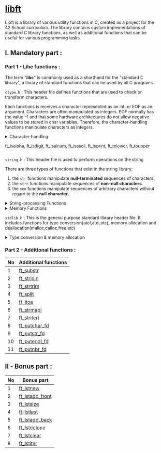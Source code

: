 # [libft](https://github.com/zakelhajoui/libft/blob/main/libft/en.subject.pdf)
Libft is a library of various utility functions in C, created as a project for the 42 School curriculum. The library contains custom implementations of standard C library functions, as well as additional functions that can be useful for various programming tasks.




## I. Mandatory part : 
### Part 1 - Libc functions :
The term "**libc**" is commonly used as a shorthand for the "standard C library", a library of standard functions that can be used by all C programs.

```ctype.h``` : This header file defines functions that are used to check or transform characters.

Each functions is receives a character represented as an int, or EOF as an argument. Characters are often manipulated as integers.
EOF normally has the value –1 and that some hardware architectures do not allow negative values to be stored in char variables. Therefore, the character-handling functions manipulate characters as integers.

<details>

<summary> Character-handling 

[ft_isalpha](https://github.com/zakelhajoui/libft/blob/main/libft/ft_isalpha.c), [ft_isdigit](https://github.com/zakelhajoui/libft/blob/main/libft/ft_isdigit.c), [ft_isalnum](https://github.com/zakelhajoui/libft/blob/main/libft/ft_isalnum.c), [ft_isascii](https://github.com/zakelhajoui/libft/blob/main/libft/ft_isascii.c), [ft_isprint](https://github.com/zakelhajoui/libft/blob/main/libft/ft_isprint.c), [ft_tolower](https://github.com/zakelhajoui/libft/blob/main/libft/ft_tolower.c), [ft_toupper](https://github.com/zakelhajoui/libft/blob/main/libft/ft_toupper.c)


</summary>

<table>
<tr>
<td> Character-handling  </td> <td> Code </td>
</tr>
<tr>
<td> 
 
[ft_isalpha](https://github.com/zakelhajoui/libft/blob/main/libft/ft_isalpha.c)  

</td>
<td>

```c
/*
	ft_isalpha() checks for an alphabetic character
*/

int	ft_isalpha(int c)
{
	if ((c >= 65 && c <= 90) || (c >= 97 && c <= 122))
		return (1);
	return (0);
}
```

</td>
</tr>

<tr>
<td> 
 
[ft_isdigit](https://github.com/zakelhajoui/libft/blob/main/libft/ft_isdigit.c)

</td>
<td>

```c
/*
	ft_isdigit() checks for a digit (0 through 9).
*/

int	ft_isdigit(int c)
{
	if (c >= 48 && c <= 57)
		return (1);
	return (0);
}
```

</td>
</tr>

<tr>
<td> 
 
[ft_isalnum](https://github.com/zakelhajoui/libft/blob/main/libft/ft_isalnum.c)

</td>
<td>

```c
/*
	ft_isalnum() checks for an alphanumeric character; 
	it is equivalent to (ft_isalpha(c) || ft_isdigit(c)).
*/

int	ft_isalnum(int c)
{
	if ((c >= 'a' && c <= 'z') || (c >= 'A' && c <= 'Z')
		|| (c >= '0' && c <= '9'))
		return (1);
	return (0);
}
```

</td>
</tr>

<tr>
<td> 
 
[ft_isascii](https://github.com/zakelhajoui/libft/blob/main/libft/ft_isascii.c) 

</td>
<td>

```c
/*
	ft_isascii() checks whether c is a 7-bit unsigned char value that fits into 
	the ASCII character set.
*/

int	ft_isascii(int c)
{
	if (c >= 0 && c <= 127)
		return (1);
	return (0);
}

```

</td>
</tr>

<tr>
<td> 
 
[ft_isprint](https://github.com/zakelhajoui/libft/blob/main/libft/ft_isprint.c)

</td>
<td>

```c
/*
	ft_isprint() checks for any printable character including space.
*/

int	ft_isprint(int c)
{
	if (c >= 32 && c <= 126)
		return (1);
	return (0);
}
```

</td>
</tr>

<tr>
<td> 
 
[ft_tolower](https://github.com/zakelhajoui/libft/blob/main/libft/ft_tolower.c) 

</td>
<td>

```c
/*
	ft_tolower() converts the letter c to lower case, if possible.
*/

int	ft_tolower(int c)
{
	if (c >= 'A' && c <= 'Z')
		return (c + 32);
	return (c);
}
```

</td>
</tr>

<tr>
<td> 
 
[ft_toupper](https://github.com/zakelhajoui/libft/blob/main/libft/ft_toupper.c)

</td>
<td>

```c
/*
	ft_toupper() converts the letter c to upper case, if possible.
*/

int	ft_toupper(int c)
{
	if (c >= 'a' && c <= 'z')
		return (c - 32);
	return (c);
}
```

</td>
</tr>


</table>

</details>




```string.h``` : This header file is used to perform operations on the string

There are three types of functions that exist in the string library:
1. the `str` functions manipulate **null-terminated** sequences of characters.
2. the `strn` functions manipulate sequences of **non-null characters**.
3. the `mem` functions manipulate sequences of arbitrary characters without regard to the **null character**.


<details>
	<summary>
String-processing Functions	
	</summary>
	<table>
<tr>
<td> String-processing Functions </td> <td> Code </td>
</tr>

<tr>
<td> 
 
[ft_strlen](https://github.com/zakelhajoui/libft/blob/main/libft/ft_strlen.c)

</td>
<td>

```c
/*
	strlen() - calculate the length of a string
*/

#include "libft.h"

size_t	ft_strlen(const char *s)
{
	size_t	i;

	i = 0;
	while (s[i] != '\0')
		i++;
	return (i);
}
```

</td>
</tr>


<tr>
<td> 
 
[ft_strchr](https://github.com/zakelhajoui/libft/blob/main/libft/ft_strchr.c)

</td>
<td>

```c
/*
	ft_strchr() returns a pointer to the first occurrence
    of the character c in the string s.
*/

#include "libft.h"

char	*ft_strchr(const char *s, int c)
{
	while (*s != '\0')
	{
		if (*s == (char)c)
			return ((char *)s);
		s++;
	}
	if (*s == (char)c)
		return ((char *)s);
	return (0);
}
```

</td>
</tr>

<tr>
<td> 
 
[ft_strrchr](https://github.com/zakelhajoui/libft/blob/main/libft/ft_strrchr.c) 

</td>
<td>

```c
/*
	ft_strrchr() returns a pointer to the last occurrence
	of the character c in the string s
*/

#include "libft.h"

char	*ft_strrchr(const char *s, int c)
{
	int	size;

	size = ft_strlen(s);
	while (size >= 0)
	{
		if (s[size] == (char)c)
			return ((char *)s + size);
		size--;
	}
	return (0);
}
```

</td>
</tr>

<tr>
<td> 
 
 [ft_strnstr](https://github.com/zakelhajoui/libft/blob/main/libft/ft_strnstr.c)

</td>
<td>

```c
/* 
	ft_strnstr() Find the first substring in a length-limited string
	big:	The string to be searched
	little:	The string to search for
	len:	the maximum number of characters to search
*/

#include "libft.h"

char	*ft_strnstr(const char *big, const char *little, size_t len)
{
	size_t	i;
	size_t	j;

	i = 0;
	if (little[i] == '\0')
		return ((char *) big);
	while ((big[i] != '\0') && i < len)
	{
		j = 0;
		while (big[i + j] == little[j] && (i + j) < len)
		{
			if (little[j + 1] == '\0')
				return ((char *)big + i);
			j++;
		}
		i++;
	}
	return (0);
}
```

</td>
</tr>

<tr>
<td> 
 
[ft_strncmp](https://github.com/zakelhajoui/libft/blob/main/libft/ft_strncmp.c)  

</td>
<td>

```c
/*
    ft_strcmp() compares the two strings s1 and s2. It returns an integer less
	than, equal to, or greater than zero if s1 is found, respectively, 
	to be less than, to match, or be greater than s2.
	
	ft_strncmp() is similar, except it only compares the first (at most) n bytes 
	of s1 and s2.
*/

#include "libft.h"

int	ft_strncmp(const char *s1, const char *s2, size_t n)
{
	size_t	i;

	i = 0;
	while ((s1[i] != '\0' || s2[i] != '\0') && i < n)
	{
		if (s1[i] != s2[i])
			return ((unsigned char)s1[i] - (unsigned char)s2[i]);
		i++;
	}
	return (0);
}
```

</td>
</tr>

<tr>
<td> 
 
[ft_strlcpy](https://github.com/zakelhajoui/libft/blob/main/libft/ft_strlcpy.c)  

</td>
<td>

```c
/*
	ft_strlcpy() copies up to size - 1 characters from the NUL-terminated 
	string src to dst, NUL-terminating the result.
*/

#include "libft.h"

size_t	ft_strlcpy(char *dst, const char *src, size_t size)
{
	size_t	i;
	size_t	len;

	i = 0;
	len = ft_strlen(src);
	if (size == 0)
		return (len);
	while (src[i] != '\0' && i < size - 1)
	{
		dst[i] = src[i];
		i++;
	}
	dst[i] = '\0';
	return (len);
}
```

</td>
</tr>

<tr>
<td> 
 
[ft_strlcpy](https://github.com/zakelhajoui/libft/blob/main/libft/ft_strlcpy.c)  

</td>
<td>

```c
/*
	ft_strlcpy() copies up to size - 1 characters from the NUL-terminated 
	string src to dst, NUL-terminating the result.
*/

#include "libft.h"

size_t	ft_strlcpy(char *dst, const char *src, size_t size)
{
	size_t	i;
	size_t	len;

	i = 0;
	len = ft_strlen(src);
	if (size == 0)
		return (len);
	while (src[i] != '\0' && i < size - 1)
	{
		dst[i] = src[i];
		i++;
	}
	dst[i] = '\0';
	return (len);
}
```

</td>
</tr>

<tr>
<td> 
 
[ft_strlcat](https://github.com/zakelhajoui/libft/blob/main/libft/ft_strlcat.c)  

</td>
<td>

```c
/*
	ft_strlcat() appends the NUL-terminated string src to the end of dst.It will
	append at most size - strlen(dst) - 1 bytes, NUL-terminating the result.
*/

#include "libft.h"

size_t	ft_strlcat(char *dst, const char *src, size_t dstsize)
{
	size_t	i;
	size_t	j;

	i = 0;
	while (i < dstsize && *dst)
	{
		dst++;
		i++;
	}
	if (i == dstsize)
		return (i + ft_strlen(src));
	j = 0;
	while (src[j])
	{
		if (j < dstsize - i - 1)
			*dst ++ = src[j];
		j++;
	}
	*dst = '\0';
	return (i + j);
}
```

</td>
</tr>

</table>

</details>


<details>
	<summary>
Memory Functions	
	</summary>

 <table>
<tr>
<td> Memory Functions </td> <td> Code </td>
</tr>

<tr>

<td> 
 
[ft_bzero](https://github.com/zakelhajoui/libft/blob/main/libft/ft_bzero.c)

</td>
<td>

```c
/*
	ft_bzero() erases the data in the n bytes of the memory starting at 
	the location pointed to by s, by writing zeros (bytes containing '\0') 
	to that area.
*/

#include "libft.h"

void	ft_bzero(void *s, size_t n)
{
	size_t			i;
	unsigned char	*str;

	i = 0;
	str = (unsigned char *)s;
	while (i < n)
	{
		str[i] = '\0';
		i++;
	}
}
```

</td>
</tr>

<tr>

<td> 
 
[ft_memcmp](https://github.com/zakelhajoui/libft/blob/main/libft/ft_memcmp.c)

</td>
<td>

```c
/*
       The memcmp() function compares the first n bytes (each interpreted 
       as unsigned char) of the memory areas s1 and s2.
*/

#include "libft.h"

int	ft_memcmp(const void *s1, const void *s2, size_t n)
{
	size_t			i;
	unsigned char	*obj1;
	unsigned char	*obj2;

	i = 0;
	obj1 = (unsigned char *)s1;
	obj2 = (unsigned char *)s2;
	while (i < n)
	{
		if (obj1[i] != obj2[i])
			return (obj1[i] - obj2[i]);
		i++;
	}
	return (0);
}
```

</td>
</tr>

<tr>

<td> 
 
[ft_memchr](https://github.com/zakelhajoui/libft/blob/main/libft/ft_memchr.c)

</td>
<td>

```c
/*
	ft_memchr() scans the initial n bytes of the memory area pointed to by s 
	for the first instance of c.  Both c and the bytes of the memory area 
	pointed to by s are interpreted as unsigned char.
*/

#include "libft.h"

void	*ft_memchr(const void *s, int c, size_t n)
{
	size_t			i;
	unsigned char	*obj;

	i = 0;
	obj = (unsigned char *)s;
	while (i < n)
	{
		if (obj[i] == (unsigned char)c)
			return (&obj[i]);
		i++;
	}
	return (0);
}
```

</td>
</tr>

<tr>

<td> 
 
[ft_memset](https://github.com/zakelhajoui/libft/blob/main/libft/ft_memset.c)

</td>
<td>

```c
/* 
	ft_memset() sets the first len bytes of the memory area pointed to by 
	s to the value specified by c
*/

#include "libft.h"

void	*ft_memset(void *s, int c, size_t n)
{
	size_t			i;
	unsigned char	*obj;

	i = 0;
	obj = (unsigned char *)s;
	while (i < n)
	{
		obj[i] = (unsigned char)c;
		i++;
	}
	return (obj);
}
```

</td>
</tr>

<tr>
<td> 
 
[ft_memcpy](https://github.com/zakelhajoui/libft/blob/main/libft/ft_memcpy.c)

</td>
<td>

```c
/* 
	ft_memcpy() function copies n bytes from memory area src to memory area dest
*/

#include "libft.h"

void	*ft_memcpy(void *dst, const void *src, size_t n)
{
	size_t			i;
	unsigned char	*s1;
	unsigned char	*s2;

	i = 0;
	if (!dst && !src)
		return (0);
	s1 = (unsigned char *)dst;
	s2 = (unsigned char *)src;
	if (s1 == s2)
		return (s1);
	while (i < n)
	{
		s1[i] = s2[i];
		i++;
	}
	return (s1);
}
```

</td>
</tr>

<tr>
<td> 
 
[ft_memmove](https://github.com/zakelhajoui/libft/blob/main/libft/ft_memmove.c)

</td>
<td>

```c
/*
	ft_memmove() copies len bytes from string src to string dst. The two strings 
	may overlap; the copy is always done in a non-destructive manner.
*/

#include "libft.h"

void	*ft_memmove(void *dst, const void *src, size_t len)
{	
	unsigned char	*s1;
	unsigned char	*s2;

	s1 = (unsigned char *)src;
	s2 = (unsigned char *)dst;
	if (dst <= src)
		dst = ft_memcpy(dst, src, len);
	else
	{
		while (len--)
			s2[len] = s1[len];
	}
	return (dst);
}
```

</td>
</tr>


</table>

</details>



```stdlib.h``` : This is the general purpose standard library header file. It includes functions for type conversion(atof,atoi,etc), memory allocation and deallocation(malloc,calloc,free,etc)

<details>
	<summary>
		Type conversion & memory allocation 
	</summary>
 <table>
<tr>
<td> Type conversion & memory allocation </td> <td> Code </td>
</tr>

<tr>
<td> 
 
[ft_atoi](https://github.com/zakelhajoui/libft/blob/main/libft/ft_atoi.c) 
</td>
<td>

```c
/*
	ft_atoi() convert a string to an integer
*/

#include "libft.h"

static int	skip_space(int *i, const char *str)
{
	int	sign;

	sign = 1;
	while ((str[*i] >= 9 && str[*i] <= 13) || str[*i] == 32)
		(*i)++;
	if (str[*i] == '-' || str[*i] == '+')
	{
		if (str[*i] == '-')
			sign *= -1;
		(*i)++;
	}
	return (sign);
}

int	ft_atoi(const char *str)
{
	int			sign;
	int			i;
	long long	res;
	long long	prev;
	long long	tmp;

	i = 0;
	res = 0;
	sign = skip_space(&i, str);
	while (str[i] >= '0' && str[i] <= '9')
	{
		prev = res;
		res = res * 10 + str[i] - '0';
		tmp = res / 10;
		if (tmp != prev)
		{
			if (sign == 1)
				return (-1);
			else
				return (0);
		}
		i++;
	}
	return (sign * res);
}
```

</td>
</tr>

<tr>
<td> 
 
[ft_calloc](https://github.com/zakelhajoui/libft/blob/main/libft/ft_calloc.c)  
</td>
<td>

```c
/*
	ft_calloc() — Allocates the space for elements of an array. 
	Initializes the elements to zero and returns a pointer to the memory.
*/

#include "libft.h"

void	*ft_calloc(size_t nmemb, size_t size)
{
	void	*ptr;

	ptr = malloc(nmemb * size);
	if (ptr == NULL)
		return (NULL);
	ft_bzero(ptr, (nmemb * size));
	return (ptr);
}

```

</td>
</tr>

<tr>
<td> 
 
[ft_strdup](https://github.com/zakelhajoui/libft/blob/main/libft/ft_strdup.c)
</td>
<td>

```c
/*
	strdup() returns a pointer to a new string which is a duplicate 
	of the string s.  Memory for the new string is obtained with malloc.
*/

#include "libft.h"

char	*ft_strdup(const char *src)
{
	size_t	i;
	size_t	size;
	char	*str;

	i = 0;
	size = ft_strlen(src);
	str = malloc(size + 1);
	if (str == NULL)
		return (NULL);
	while (src[i])
	{
		str[i] = src[i];
		i++;
	}
	str[i] = '\0';
	return (str);
}
```

</td>
</tr>


</table>

</details>


  ### Part 2 - Additional functions :
  
  | No     | Additional functions |
| ------ | ------------------- |
| 1      | [ft_substr](https://github.com/zakelhajoui/libft/blob/main/libft/ft_substr.c)      |
| 2      | [ft_strjoin](https://github.com/zakelhajoui/libft/blob/main/libft/ft_strjoin.c)    |
| 3      | [ft_strtrim](https://github.com/zakelhajoui/libft/blob/main/libft/ft_strtrim.c)    |
| 4      | [ft_split](https://github.com/zakelhajoui/libft/blob/main/libft/ft_split.c)        |
| 5      | [ft_itoa](https://github.com/zakelhajoui/libft/blob/main/libft/ft_itoa.c)          |
| 6      | [ft_strmapi](https://github.com/zakelhajoui/libft/blob/main/libft/ft_strmapi.c)    |
| 7      | [ft_striteri](https://github.com/zakelhajoui/libft/blob/main/libft/ft_striteri.c)  |
| 8      | [ft_putchar_fd](https://github.com/zakelhajoui/libft/blob/main/libft/ft_putchar_fd.c)   |
| 9      | [ft_putstr_fd](https://github.com/zakelhajoui/libft/blob/main/libft/ft_putstr_fd.c)     |
| 10      | [ft_putendl_fd](https://github.com/zakelhajoui/libft/blob/main/libft/ft_putendl_fd.c)  |
| 11      | [ft_putnbr_fd](https://github.com/zakelhajoui/libft/blob/main/libft/ft_putnbr_fd.c)    |

## II - Bonus part :

  | No     | Bonus part |
| ------ | ------------------- |
| 1      | [ft_lstnew](https://github.com/zakelhajoui/libft/blob/main/libft/ft_lstnew.c) |
| 2      | [ft_lstadd_front](https://github.com/zakelhajoui/libft/blob/main/libft/ft_lstadd_front.c)    |
| 3      | [ft_lstsize](https://github.com/zakelhajoui/libft/blob/main/libft/ft_lstsize.c)   |
| 4      | [ft_lstlast](https://github.com/zakelhajoui/libft/blob/main/libft/ft_lstlast.c)        |
| 5      | [ft_lstadd_back](https://github.com/zakelhajoui/libft/blob/main/libft/ft_lstadd_back.c)          |
| 6      | [ft_lstdelone](https://github.com/zakelhajoui/libft/blob/main/libft/ft_lstdelone.c)    |
| 7      | [ft_lstclear](https://github.com/zakelhajoui/libft/blob/main/libft/ft_lstclear.c)  |
| 8      | [ft_lstiter](https://github.com/zakelhajoui/libft/blob/main/libft/ft_lstiter.c)   |


